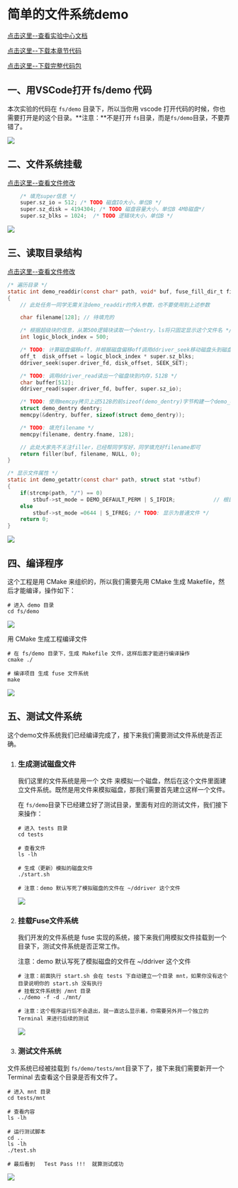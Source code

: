 # 简单的文件系统demo



[点击这里--查看实验中心文档](https://os-labs.pages.dev/lab5/part3/#2-demo)



[点击这里--下载本章节代码](code.zip)



[点击这里--下载完整代码包](user-land-filesystem-demo.tar.bz2)



## 一、用VSCode打开 fs/demo 代码



本次实验的代码在 ```fs/demo``` 目录下，所以当你用 vscode 打开代码的时候，你也需要打开是的这个目录。**注意：**不是打开 ```fs```目录，而是```fs/demo```目录，不要弄错了。

![](01.png)



## 二、文件系统挂载



[点击这里--查看文件修改](https://github.com/hitsz-ids/OS-Kernel-system-software-tutorial/commit/edede25467066da8c28c3985efe9f558bc59aa8c)



```c
    /* 填充super信息 */
    super.sz_io = 512; /* TODO 磁盘IO大小，单位B */
    super.sz_disk = 4194304; /* TODO 磁盘容量大小，单位B 4MB磁盘*/
    super.sz_blks = 1024;  /* TODO 逻辑块大小，单位B */
```



![](02.png)



## 三、读取目录结构



[点击这里--查看文件修改](https://github.com/hitsz-ids/OS-Kernel-system-software-tutorial/commit/edede25467066da8c28c3985efe9f558bc59aa8c)



```c
/* 遍历目录 */
static int demo_readdir(const char* path, void* buf, fuse_fill_dir_t filler, off_t offset, struct fuse_file_info* fi)
{
    // 此处任务一同学无需关注demo_readdir的传入参数，也不要使用到上述参数

    char filename[128]; // 待填充的

    /* 根据超级块的信息，从第500逻辑块读取一个dentry，ls将只固定显示这个文件名 */
    int logic_block_index = 500;

    /* TODO: 计算磁盘偏移off，并根据磁盘偏移off调用ddriver_seek移动磁盘头到磁盘偏移off处 */
    off_t  disk_offset = logic_block_index * super.sz_blks;
    ddriver_seek(super.driver_fd, disk_offset, SEEK_SET);

    /* TODO: 调用ddriver_read读出一个磁盘块到内存，512B */    
    char buffer[512];
    ddriver_read(super.driver_fd, buffer, super.sz_io);

    /* TODO: 使用memcpy拷贝上述512B的前sizeof(demo_dentry)字节构建一个demo_dentry结构 */
    struct demo_dentry dentry;
    memcpy(&dentry, buffer, sizeof(struct demo_dentry));    

    /* TODO: 填充filename */
    memcpy(filename, dentry.fname, 128);

    // 此处大家先不关注filler，已经帮同学写好，同学填充好filename即可
    return filler(buf, filename, NULL, 0);
}

/* 显示文件属性 */
static int demo_getattr(const char* path, struct stat *stbuf)
{
    if(strcmp(path, "/") == 0)
        stbuf->st_mode = DEMO_DEFAULT_PERM | S_IFDIR;            // 根目录是目录文件
    else
        stbuf->st_mode =0644 | S_IFREG; /* TODO: 显示为普通文件 */            // 该文件显示为普通文件
    return 0;
}
```

![](03.png)



## 四、编译程序



这个工程是用 CMake 来组织的，所以我们需要先用 CMake 生成 Makefile，然后才能编译，操作如下：

```shell
# 进入 demo 目录
cd fs/demo

```



![](04.png)



用 CMake 生成工程编译文件

```
# 在 fs/demo 目录下，生成 Makefile 文件，这样后面才能进行编译操作
cmake ./ 

# 编译项目 生成 fuse 文件系统
make
```

![](05.png)



## 五、测试文件系统



这个demo文件系统我们已经编译完成了，接下来我们需要测试文件系统是否正确。



1. ### 生成测试磁盘文件

   我们这里的文件系统是用一个 文件 来模拟一个磁盘，然后在这个文件里面建立文件系统。既然是用文件来模拟磁盘，那我们需要首先建立这样一个文件。

   在 ```fs/demo```目录下已经建立好了测试目录，里面有对应的测试文件，我们接下来操作：

   ```shell
   # 进入 tests 目录
   cd tests
   
   # 查看文件
   ls -lh
   
   # 生成（更新）模拟的磁盘文件
   ./start.sh
   
   # 注意：demo 默认写死了模拟磁盘的文件在 ~/ddriver 这个文件
   
   ```

   ![](06.png)

   

2. ### 挂载Fuse文件系统

   我们开发的文件系统是 fuse 实现的系统，接下来我们用模拟文件挂载到一个目录下，测试文件系统是否正常工作。

   注意：demo 默认写死了模拟磁盘的文件在 ~/ddriver 这个文件

   

   ```shell
   # 注意：前面执行 start.sh 会在 tests 下自动建立一个目录 mnt，如果你没有这个目录说明你的 start.sh 没有执行
   # 挂载文件系统到 /mnt 目录
   ../demo -f -d ./mnt/
   
   # 注意：这个程序运行后不会退出，就一直这么显示着，你需要另外开一个独立的 Terminal 来进行后续的测试
   ```

   ![](07.png)

   

3. ### 测试文件系统



文件系统已经被挂载到 ```fs/demo/tests/mnt```目录下了，接下来我们需要新开一个 Terminal 去查看这个目录是否有文件了。

```
# 进入 mnt 目录
cd tests/mnt

# 查看内容
ls -lh

# 运行测试脚本
cd ..
ls -lh
./test.sh

# 最后看到   Test Pass !!!  就算测试成功

```

![](08.png)





